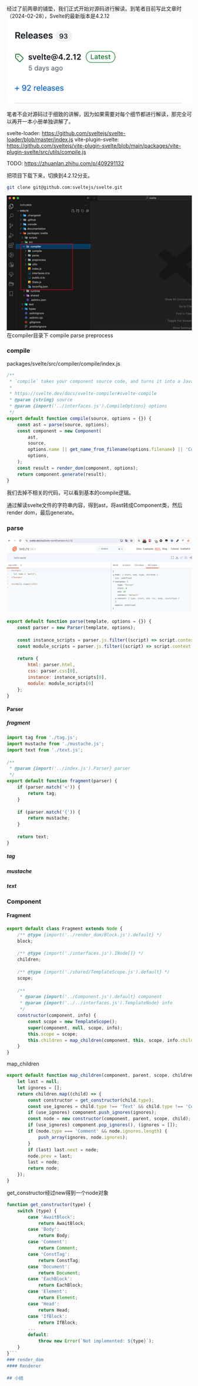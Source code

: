 经过了前两章的铺垫，我们正式开始对源码进行解读。到笔者目前写此文章时（2024-02-28），Svelte的最新版本是4.2.12
![](./img/35-1.png)

笔者不会对源码过于细致的讲解，因为如果需要对每个细节都进行解读，那完全可以再开一本小册单独讲解了。

svelte-loader: https://github.com/sveltejs/svelte-loader/blob/master/index.js
vite-plugin-svelte: https://github.com/sveltejs/vite-plugin-svelte/blob/main/packages/vite-plugin-svelte/src/utils/compile.js

TODO: https://zhuanlan.zhihu.com/p/409291132

把项目下载下来，切换到4.2.12分支。

```bash
git clone git@github.com:sveltejs/svelte.git
```

![](./img/35-2.png)
在compiler目录下
compile
parse
preprocess

### compile
packages/svelte/src/compiler/compile/index.js
```javascript
/**
 * `compile` takes your component source code, and turns it into a JavaScript module that exports a class.
 *
 * https://svelte.dev/docs/svelte-compiler#svelte-compile
 * @param {string} source
 * @param {import('../interfaces.js').CompileOptions} options
 */
export default function compile(source, options = {}) {
	const ast = parse(source, options);
	const component = new Component(
		ast,
		source,
		options.name || get_name_from_filename(options.filename) || 'Component',
		options,
	);
	const result = render_dom(component, options);
	return component.generate(result);
}
```
我们去掉不相关的代码，可以看到基本的compile逻辑。

通过解读svelte文件的字符串内容，得到ast，将ast转成Component类，然后render dom，最后generate。

### parse
![](./img/35-3.png)
```javascript
export default function parse(template, options = {}) {
	const parser = new Parser(template, options);
	
	const instance_scripts = parser.js.filter((script) => script.context === 'default');
	const module_scripts = parser.js.filter((script) => script.context === 'module');

	return {
		html: parser.html,
		css: parser.css[0],
		instance: instance_scripts[0],
		module: module_scripts[0]
	};
}
```

#### Parser

##### fragment
```javascript
import tag from './tag.js';
import mustache from './mustache.js';
import text from './text.js';

/**
 * @param {import('../index.js').Parser} parser
 */
export default function fragment(parser) {
	if (parser.match('<')) {
		return tag;
	}

	if (parser.match('{')) {
		return mustache;
	}

	return text;
}
```
##### tag

##### mustache

##### text


### Component
#### Fragment
```javascript
export default class Fragment extends Node {
	/** @type {import('../render_dom/Block.js').default} */
	block;

	/** @type {import('./interfaces.js').INode[]} */
	children;

	/** @type {import('./shared/TemplateScope.js').default} */
	scope;

	/**
	 * @param {import('../Component.js').default} component
	 * @param {import('../../interfaces.js').TemplateNode} info
	 */
	constructor(component, info) {
		const scope = new TemplateScope();
		super(component, null, scope, info);
		this.scope = scope;
		this.children = map_children(component, this, scope, info.children);
	}
}
```
map_children
```javascript
export default function map_children(component, parent, scope, children) {
	let last = null;
	let ignores = [];
	return children.map((child) => {
		const constructor = get_constructor(child.type);
		const use_ignores = child.type !== 'Text' && child.type !== 'Comment' && ignores.length;
		if (use_ignores) component.push_ignores(ignores);
		const node = new constructor(component, parent, scope, child);
		if (use_ignores) component.pop_ignores(), (ignores = []);
		if (node.type === 'Comment' && node.ignores.length) {
			push_array(ignores, node.ignores);
		}
		if (last) last.next = node;
		node.prev = last;
		last = node;
		return node;
	});
}
```

get_constructor经过new得到一个node对象
```javascript
function get_constructor(type) {
	switch (type) {
		case 'AwaitBlock':
			return AwaitBlock;
		case 'Body':
			return Body;
		case 'Comment':
			return Comment;
		case 'ConstTag':
			return ConstTag;
		case 'Document':
			return Document;
		case 'EachBlock':
			return EachBlock;
		case 'Element':
			return Element;
		case 'Head':
			return Head;
		case 'IfBlock':
			return IfBlock;
		...
		default:
			throw new Error(`Not implemented: ${type}`);
	}
}```
### render_dom
#### Renderer

## 小结